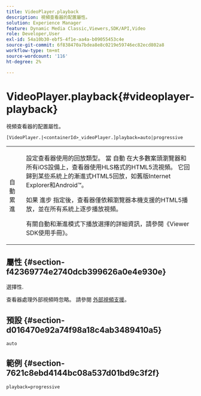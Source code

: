 ```yaml
---
title: VideoPlayer.playback
description: 視頻查看器的配置屬性。
solution: Experience Manager
feature: Dynamic Media Classic,Viewers,SDK/API,Video
role: Developer,User
exl-id: 54a10b30-ebf5-4f1e-aa4a-b09055453c4e
source-git-commit: 6f838470a7bdea8e8c0219e59746ec82ecd802a8
workflow-type: tm+mt
source-wordcount: '116'
ht-degree: 2%

---
```


# VideoPlayer.playback{#videoplayer-playback}

視頻查看器的配置屬性。

`[VideoPlayer.|<containerId>_videoPlayer.]playback=auto|progressive`

<table id="table_C616483932C2482CA9794DDD7313FD7C"> 
 <tbody> 
  <tr> 
   <td colname="col1"> <p> <span class="codeph"> 自動累進</span> </p> </td> 
   <td colname="col2"> <p> 設定查看器使用的回放類型。 當 <span class="codeph"> 自動</span> 在大多數案頭瀏覽器和所有iOS設備上，查看器使用HLS格式的HTML5流視頻。 它回歸到某些系統上的漸進式HTML5回放，如舊版Internet Explorer和Android™。 </p> <p>如果 <span class="codeph"> 進步</span> 指定後，查看器僅依賴瀏覽器本機支援的HTML5播放，並在所有系統上逐步播放視頻。 </p> <p>有關自動和漸進模式下播放選擇的詳細資訊，請參閱《Viewer SDK使用手冊》。 </p> </td> 
  </tr> 
 </tbody> 
</table>

## 屬性 {#section-f42369774e2740dcb399626a0e4e930e}

選擇性.

查看器處理外部視頻時忽略。 請參閱 [外部視頻支援](../../../c-html5-s7-aem-asset-viewers/c-html5-video-reference/r-html5-video-viewer-20-external-video-support.md#concept-22c67fee43274a29b28ee16770b1b1f3)。

## 預設 {#section-d016470e92a74f98a18c4ab3489410a5}

`auto`

## 範例 {#section-7621c8ebd4144bc08a537d01bd9c3f2f}

```
playback=progressive
```
